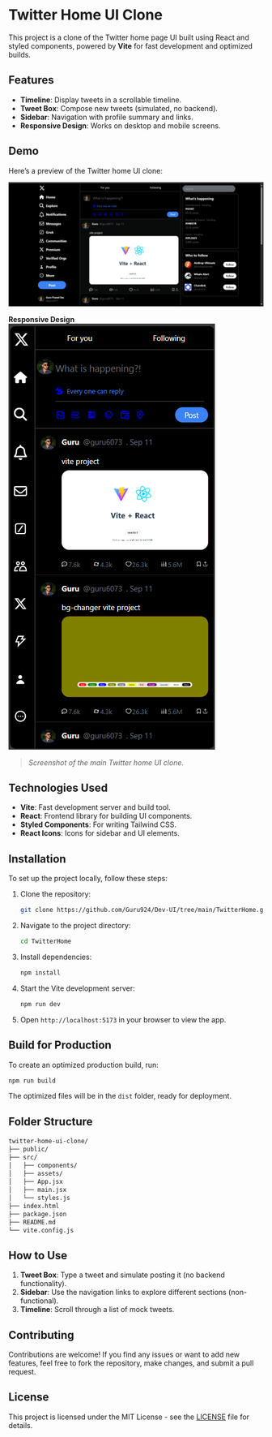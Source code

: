 # Twitter Home UI Clone

This project is a clone of the Twitter home page UI built using React and styled components, powered by **Vite** for fast development and optimized builds.

## Features

- **Timeline**: Display tweets in a scrollable timeline.
- **Tweet Box**: Compose new tweets (simulated, no backend).
- **Sidebar**: Navigation with profile summary and links.
- **Responsive Design**: Works on desktop and mobile screens.

## Demo

Here’s a preview of the Twitter home UI clone:

![Twitter Home UI Screenshot](src/assets/screenshots/Screenshot%202024-09-25%20231356.png)

**Responsive Design**
![Twitter Home UI Screenshot](src/assets/screenshots/Screenshot%202024-09-25%20231648.png)

> _Screenshot of the main Twitter home UI clone._

## Technologies Used

- **Vite**: Fast development server and build tool.
- **React**: Frontend library for building UI components.
- **Styled Components**: For writing Tailwind CSS.
- **React Icons**: Icons for sidebar and UI elements.

## Installation

To set up the project locally, follow these steps:

1. Clone the repository:
   ```bash
   git clone https://github.com/Guru924/Dev-UI/tree/main/TwitterHome.git
   ```
   
2. Navigate to the project directory:
   ```bash
   cd TwitterHome
   ```

3. Install dependencies:
   ```bash
   npm install
   ```

4. Start the Vite development server:
   ```bash
   npm run dev
   ```

5. Open `http://localhost:5173` in your browser to view the app.

## Build for Production

To create an optimized production build, run:

```bash
npm run build
```

The optimized files will be in the `dist` folder, ready for deployment.

## Folder Structure

```plaintext
twitter-home-ui-clone/
├── public/
├── src/
│   ├── components/
│   ├── assets/
│   ├── App.jsx
│   ├── main.jsx
│   └── styles.js
├── index.html
├── package.json
├── README.md
└── vite.config.js
```

## How to Use

1. **Tweet Box**: Type a tweet and simulate posting it (no backend functionality).
2. **Sidebar**: Use the navigation links to explore different sections (non-functional).
3. **Timeline**: Scroll through a list of mock tweets.

## Contributing

Contributions are welcome! If you find any issues or want to add new features, feel free to fork the repository, make changes, and submit a pull request.

## License

This project is licensed under the MIT License - see the [LICENSE](LICENSE) file for details.
